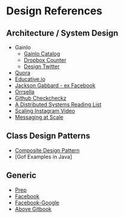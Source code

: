 # Design References
## Architecture / System Design
* Gainlo
  * [Gainlo Catalog](http://blog.gainlo.co/index.php/category/system-design-interview-questions/)
  * [Dropbox Counter](http://blog.gainlo.co/index.php/2016/09/12/dropbox-interview-design-hit-counter/)
  * [Design Twitter](http://blog.gainlo.co/index.php/2016/02/17/system-design-interview-question-how-to-design-twitter-part-1/)
* [Quora](https://www.quora.com/What-are-good-ways-to-answer-interview-design-questions)
* [Educative.io](https://www.educative.io/collection/5668639101419520/5649050225344512)
* [Jackson Gabbard - ex Facebook](https://jg.gg/architecture-and-systems-design-interview/)
* [Orrsella](https://orrsella.com/2016/05/28/preparing-for-a-system-architecture-interview/)
* [Github Checkcheckz](https://github.com/checkcheckzz/system-design-interview)
* [A Distributed Systems Reading List](http://dancres.github.io/Pages/)
* [Scaling Instagram Video](https://www.youtube.com/watch?v=oNA2C1vC8FQ)
* [Messaging at Scale](https://www.youtube.com/watch?v=E708csv4XgY&t=928s)



## Class Design Patterns
* [Composite Design Pattern](https://sourcemaking.com/design_patterns/composite)
* [Gof Examples in Java]

## Generic
* [Prep](https://www.quora.com/How-much-time-did-you-spend-preparing-for-Googles-interviews)
* [Facebook](https://www.facebook.com/careers/life/preparing-for-your-software-engineering-interview-at-facebook/)
* [Facebook-Google](https://orrsella.com/2016/05/14/preparing-for-a-facebook-google-software-engineer-interview/)
* [Above Gitbook](https://orrsella.gitbooks.io/soft-eng-interview-prep/content/topics/complexity.html)
